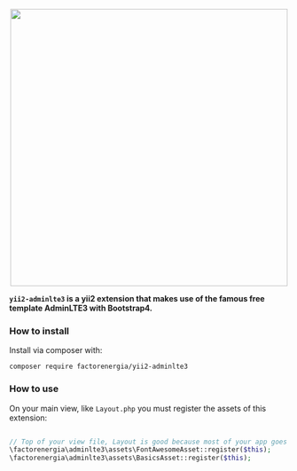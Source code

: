 
<p align="center">
  <img src="https://www.factorenergia.com/wp-content/themes/factorenergia/images/logo.png" width="500">
</p>

**``yii2-adminlte3`` is a yii2 extension that makes use of the famous free template AdminLTE3 with Bootstrap4.**

### How to install

Install via composer with:

```
composer require factorenergia/yii2-adminlte3
```
### How to use
On your main view, like `Layout.php` you must register the assets of this extension:

```php

// Top of your view file, Layout is good because most of your app goes inside of it
\factorenergia\adminlte3\assets\FontAwesomeAsset::register($this);
\factorenergia\adminlte3\assets\BasicsAsset::register($this);

```
